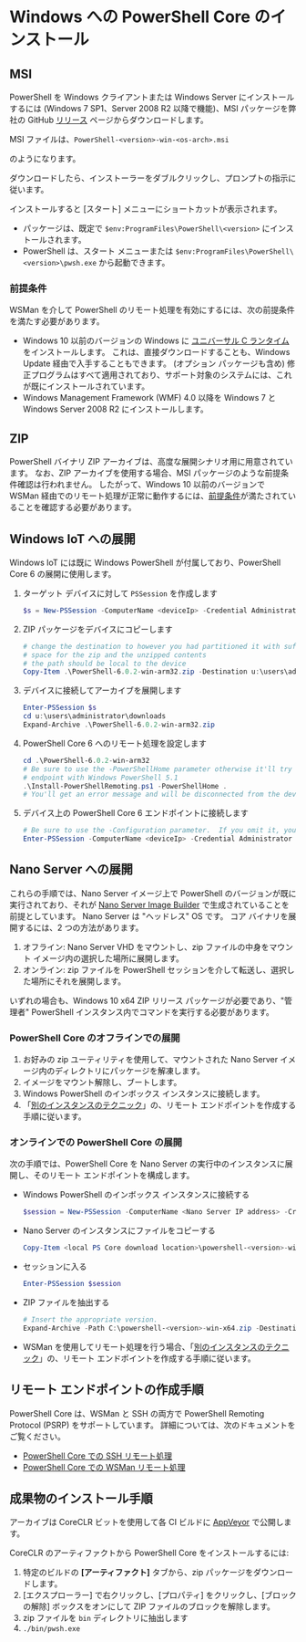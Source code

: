 # <a name="installing-powershell-core-on-windows"></a>Windows への PowerShell Core のインストール

## <a name="msi"></a>MSI

PowerShell を Windows クライアントまたは Windows Server にインストールするには (Windows 7 SP1、Server 2008 R2 以降で機能)、MSI パッケージを弊社の GitHub [リリース][] ページからダウンロードします。

MSI ファイルは、`PowerShell-<version>-win-<os-arch>.msi`
<!-- TODO: should be updated to point to the Download Center as well --> のようになります。

ダウンロードしたら、インストーラーをダブルクリックし、プロンプトの指示に従います。

インストールすると [スタート] メニューにショートカットが表示されます。

- パッケージは、既定で `$env:ProgramFiles\PowerShell\<version>` にインストールされます。
- PowerShell は、スタート メニューまたは  `$env:ProgramFiles\PowerShell\<version>\pwsh.exe` から起動できます。

### <a name="prerequisites"></a>前提条件

WSMan を介して PowerShell のリモート処理を有効にするには、次の前提条件を満たす必要があります。

- Windows 10 以前のバージョンの Windows に [ユニバーサル C ランタイム](https://www.microsoft.com/download/details.aspx?id=50410)をインストールします。
  これは、直接ダウンロードすることも、Windows Update 経由で入手することもできます。
  (オプション パッケージも含め) 修正プログラムはすべて適用されており、サポート対象のシステムには、これが既にインストールされています。
- Windows Management Framework (WMF) 4.0 以降を Windows 7 と Windows Server 2008 R2 にインストールします。

## <a name="zip"></a>ZIP

PowerShell バイナリ ZIP アーカイブは、高度な展開シナリオ用に用意されています。
なお、ZIP アーカイブを使用する場合、MSI パッケージのような前提条件確認は行われません。
したがって、Windows 10 以前のバージョンで WSMan 経由でのリモート処理が正常に動作するには、[前提条件](#prerequisites)が満たされていることを確認する必要があります。

## <a name="deploying-on-windows-iot"></a>Windows IoT への展開

Windows IoT には既に Windows PowerShell が付属しており、PowerShell Core 6 の展開に使用します。

1. ターゲット デバイスに対して `PSSession` を作成します

   ```powershell
   $s = New-PSSession -ComputerName <deviceIp> -Credential Administrator
   ```

2. ZIP パッケージをデバイスにコピーします

   ```powershell
   # change the destination to however you had partitioned it with sufficient
   # space for the zip and the unzipped contents
   # the path should be local to the device
   Copy-Item .\PowerShell-6.0.2-win-arm32.zip -Destination u:\users\administrator\Downloads -ToSession $s
   ```

3. デバイスに接続してアーカイブを展開します

   ```powershell
   Enter-PSSession $s
   cd u:\users\administrator\downloads
   Expand-Archive .\PowerShell-6.0.2-win-arm32.zip
   ```

4. PowerShell Core 6 へのリモート処理を設定します

   ```powershell
   cd .\PowerShell-6.0.2-win-arm32
   # Be sure to use the -PowerShellHome parameter otherwise it'll try to create a new
   # endpoint with Windows PowerShell 5.1
   .\Install-PowerShellRemoting.ps1 -PowerShellHome .
   # You'll get an error message and will be disconnected from the device because it has to restart WinRM
   ```

5. デバイス上の PowerShell Core 6 エンドポイントに接続します

   ```powershell
   # Be sure to use the -Configuration parameter.  If you omit it, you will connect to Windows PowerShell 5.1
   Enter-PSSession -ComputerName <deviceIp> -Credential Administrator -Configuration powershell.6.0.2
   ```

## <a name="deploying-on-nano-server"></a>Nano Server への展開

これらの手順では、Nano Server イメージ上で PowerShell のバージョンが既に実行されており、それが [Nano Server Image Builder](/windows-server/get-started/deploy-nano-server) で生成されていることを前提としています。
Nano Server は "ヘッドレス" OS です。 コア バイナリを展開するには、2 つの方法があります。

1. オフライン: Nano Server VHD をマウントし、zip ファイルの中身をマウント イメージ内の選択した場所に展開します。
2. オンライン: zip ファイルを PowerShell セッションを介して転送し、選択した場所にそれを展開します。

いずれの場合も、Windows 10 x64 ZIP リリース パッケージが必要であり、"管理者" PowerShell インスタンス内でコマンドを実行する必要があります。

### <a name="offline-deployment-of-powershell-core"></a>PowerShell Core のオフラインでの展開

1. お好みの zip ユーティリティを使用して、マウントされた Nano Server イメージ内のディレクトリにパッケージを解凍します。
2. イメージをマウント解除し、ブートします。
3. Windows PowerShell のインボックス インスタンスに接続します。
4. 「[別のインスタンスのテクニック](#executed-by-another-instance-of-powershell-on-behalf-of-the-instance-that-it-will-register)」の、リモート エンドポイントを作成する手順に従います。

### <a name="online-deployment-of-powershell-core"></a>オンラインでの PowerShell Core の展開

次の手順では、PowerShell Core を Nano Server の実行中のインスタンスに展開し、そのリモート エンドポイントを構成します。

- Windows PowerShell のインボックス インスタンスに接続する

  ```powershell
  $session = New-PSSession -ComputerName <Nano Server IP address> -Credential <An Administrator account on the system>
  ```

- Nano Server のインスタンスにファイルをコピーする

  ```powershell
  Copy-Item <local PS Core download location>\powershell-<version>-win-x64.zip c:\ -ToSession $session
  ```

- セッションに入る

  ```powershell
  Enter-PSSession $session
  ```

- ZIP ファイルを抽出する

  ```powershell
  # Insert the appropriate version.
  Expand-Archive -Path C:\powershell-<version>-win-x64.zip -DestinationPath "C:\PowerShellCore_<version>"
  ```

- WSMan を使用してリモート処理を行う場合、「[別のインスタンスのテクニック](../core-powershell/WSMan-Remoting-in-PowerShell-Core.md#executed-by-another-instance-of-powershell-on-behalf-of-the-instance-that-it-will-register)」の、リモート エンドポイントを作成する手順に従います。

## <a name="instructions-to-create-a-remoting-endpoint"></a>リモート エンドポイントの作成手順

PowerShell Core は、WSMan と SSH の両方で PowerShell Remoting Protocol (PSRP) をサポートしています。
詳細については、次のドキュメントをご覧ください。

- [PowerShell Core での SSH リモート処理][ssh-remoting]
- [PowerShell Core での WSMan リモート処理][wsman-remoting]

## <a name="artifact-installation-instructions"></a>成果物のインストール手順

アーカイブは CoreCLR ビットを使用して各 CI ビルドに [AppVeyor][] で公開します。

CoreCLR のアーティファクトから PowerShell Core をインストールするには:

1. 特定のビルドの **[アーティファクト]** タブから、zip パッケージをダウンロードします。
2. [エクスプローラー] で右クリックし、[プロパティ] をクリックし、[ブロックの解除] ボックスをオンにして ZIP ファイルのブロックを解除します。
3. zip ファイルを `bin` ディレクトリに抽出します
4. `./bin/pwsh.exe`

<!-- [download-center]: TODO -->

[リリース]: https://github.com/PowerShell/PowerShell/releases
[ssh-remoting]: ../core-powershell/SSH-Remoting-in-PowerShell-Core.md
[wsman-remoting]: ../core-powershell/WSMan-Remoting-in-PowerShell-Core.md
[AppVeyor]: https://ci.appveyor.com/project/PowerShell/powershell
